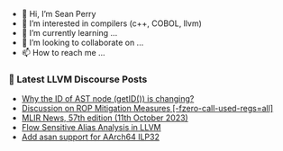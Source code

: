 - 👋 Hi, I’m Sean Perry
- 👀 I’m interested in compilers (c++, COBOL, llvm)
- 🌱 I’m currently learning ...
- 💞️ I’m looking to collaborate on ...
- 📫 How to reach me ...

<!---
s66perry/s66perry is a ✨ special ✨ repository because its `README.md` (this file) appears on your GitHub profile.
You can click the Preview link to take a look at your changes.
--->
### 📕 Latest LLVM Discourse Posts

<!-- DISCOURSE-LLVM:START -->
- [Why the ID of AST node &lpar;getID&lpar;&rpar;&rpar; is changing?](https://discourse.llvm.org/t/why-the-id-of-ast-node-getid-is-changing/3999#post_2)
- [Discussion on ROP Mitigation Measures [-fzero-call-used-regs=all]](https://discourse.llvm.org/t/discussion-on-rop-mitigation-measures-fzero-call-used-regs-all/73950#post_1)
- [MLIR News, 57th edition &lpar;11th October 2023&rpar;](https://discourse.llvm.org/t/mlir-news-57th-edition-11th-october-2023/73949#post_1)
- [Flow Sensitive Alias Analysis in LLVM](https://discourse.llvm.org/t/flow-sensitive-alias-analysis-in-llvm/73900#post_4)
- [Add asan support for AArch64 ILP32](https://discourse.llvm.org/t/add-asan-support-for-aarch64-ilp32/73948#post_1)
<!-- DISCOURSE-LLVM:END -->
